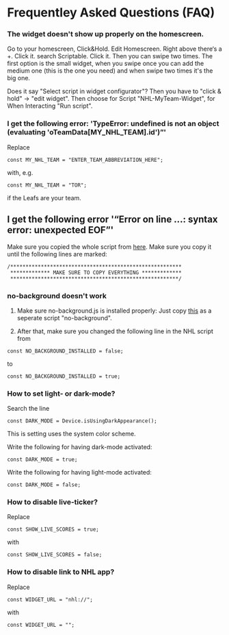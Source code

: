 
# Frequentley Asked Questions (FAQ)
### The widget doesn't show up properly on the homescreen.
Go to your homescreen, Click&Hold. Edit Homescreen. Right above there‘s a +. Click it. search Scriptable. Click it. Then you can swipe two times. The first option  is the small widget, when you swipe once you can add the medium one  (this is the one you need) and when swipe two times it's the big one. 

Does it say "Select script in widget configurator"? Then you have to "click & hold" -> "edit widget". Then choose for Script "NHL-MyTeam-Widget", for When Interacting "Run script".

### I get the following error: 'TypeError: undefined is not an object (evaluating 'oTeamData[MY_NHL_TEAM].id')”'      
Replace
```
const MY_NHL_TEAM = "ENTER_TEAM_ABBREVIATION_HERE";
```
with, e.g.
```
const MY_NHL_TEAM = "TOR";
```
if the Leafs are your team.

## I get the following error '“Error on line ...: syntax error: unexpected EOF”'
Make sure you copied the whole script from [here](https://raw.githubusercontent.com/thisisevanfox/nhl-my-team-ios-widget/main/NHL-MyTeam-Widget.js).
Make sure you copy it until the following lines are marked:
```
/********************************************************
 ************* MAKE SURE TO COPY EVERYTHING *************
 *******************************************************/
```

### no-background doesn't work
1. Make sure no-background.js is installed properly: Just copy [this](https://raw.githubusercontent.com/supermamon/scriptable-no-background/master/no-background.js) as a seperate script "no-background".

2. After that, make sure you changed the following line in the NHL script from
```
const NO_BACKGROUND_INSTALLED = false;
```
to
```
const NO_BACKGROUND_INSTALLED = true;
```

### How to set light- or dark-mode?
Search the line
```
const DARK_MODE = Device.isUsingDarkAppearance();
```
This is setting uses the system color scheme.

Write the following for having dark-mode activated:
```
const DARK_MODE = true;
```

Write the following for having light-mode activated:
```
const DARK_MODE = false;
```
### How to disable live-ticker?
Replace
```
const SHOW_LIVE_SCORES = true;
```
with
```
const SHOW_LIVE_SCORES = false;
```
### How to disable link to NHL app?
Replace
```
const WIDGET_URL = "nhl://";
```
with
```
const WIDGET_URL = "";
```
